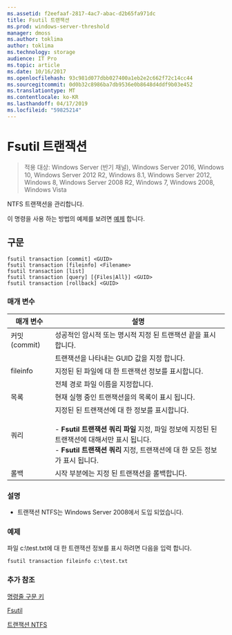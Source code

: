 ```yaml
---
ms.assetid: f2eefaaf-2817-4ac7-abac-d2b65fa971dc
title: Fsutil 트랜잭션
ms.prod: windows-server-threshold
manager: dmoss
ms.author: toklima
author: toklima
ms.technology: storage
audience: IT Pro
ms.topic: article
ms.date: 10/16/2017
ms.openlocfilehash: 93c981d077dbb027400a1eb2e2c662f72c14cc44
ms.sourcegitcommit: 0d0b32c8986ba7db9536e0b8648d4ddf9b03e452
ms.translationtype: MT
ms.contentlocale: ko-KR
ms.lasthandoff: 04/17/2019
ms.locfileid: "59825214"
---
```

# <a name="fsutil-transaction"></a>Fsutil 트랜잭션
>적용 대상: Windows Server (반기 채널), Windows Server 2016, Windows 10, Windows Server 2012 R2, Windows 8.1, Windows Server 2012, Windows 8, Windows Server 2008 R2, Windows 7, Windows 2008, Windows Vista

NTFS 트랜잭션을 관리합니다.

이 명령을 사용 하는 방법의 예제를 보려면 [예제](#BKMK_examples) 합니다.

## <a name="syntax"></a>구문

```
fsutil transaction [commit] <GUID>
fsutil transaction [fileinfo] <Filename>
fsutil transaction [list]
fsutil transaction [query] [{Files|All}] <GUID>
fsutil transaction [rollback] <GUID>

```

### <a name="parameters"></a>매개 변수

|매개 변수|설명|
|-------------|---------------|
|커밋(commit)|성공적인 암시적 또는 명시적 지정 된 트랜잭션 끝을 표시 합니다.|
|<GUID>|트랜잭션을 나타내는 GUID 값을 지정 합니다.|
|fileinfo|지정된 된 파일에 대 한 트랜잭션 정보를 표시합니다.|
|<Filename>|전체 경로 파일 이름을 지정합니다.|
|목록|현재 실행 중인 트랜잭션을의 목록이 표시 됩니다.|
|쿼리|지정된 된 트랜잭션에 대 한 정보를 표시합니다.<br /><br />- **Fsutil 트랜잭션 쿼리 파일** 지정, 파일 정보에 지정된 된 트랜잭션에 대해서만 표시 됩니다.<br />- **Fsutil 트랜잭션 쿼리** 지정, 트랜잭션에 대 한 모든 정보가 표시 됩니다.|
|롤백|시작 부분에는 지정 된 트랜잭션을 롤백합니다.|

### <a name="remarks"></a>설명

-   트랜잭션 NTFS는 Windows Server 2008에서 도입 되었습니다.

### <a name="BKMK_examples"></a>예제
파일 c:\test.txt에 대 한 트랜잭션 정보를 표시 하려면 다음을 입력 합니다.

```
fsutil transaction fileinfo c:\test.txt  
```

### <a name="additional-references"></a>추가 참조
[명령줄 구문 키](Command-Line-Syntax-Key.md)

[Fsutil](Fsutil.md)

[트랜잭션 NTFS](https://go.microsoft.com/fwlink/?LinkID=165402)


